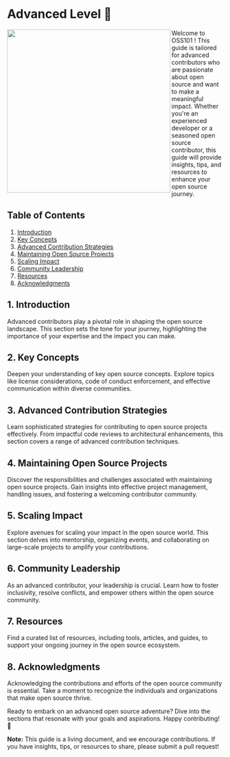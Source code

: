 # Advanced Level 🚀

<img align="left" width="380" src="https://github.com/NebulaTris/oss101/assets/94922914/cdafcc3f-9447-4c9e-a593-796013548bb2">

Welcome to OSS101 ! This guide is tailored for advanced contributors who are passionate about open source and want to make a meaningful impact. Whether you're an experienced developer or a seasoned open source contributor, this guide will provide insights, tips, and resources to enhance your open source journey.

## Table of Contents

1. [Introduction](#introduction)
2. [Key Concepts](#key-concepts)
3. [Advanced Contribution Strategies](#advanced-contribution-strategies)
4. [Maintaining Open Source Projects](#maintaining-open-source-projects)
5. [Scaling Impact](#scaling-impact)
6. [Community Leadership](#community-leadership)
7. [Resources](#resources)
8. [Acknowledgments](#acknowledgments)

## 1. Introduction

Advanced contributors play a pivotal role in shaping the open source landscape. This section sets the tone for your journey, highlighting the importance of your expertise and the impact you can make.

## 2. Key Concepts

Deepen your understanding of key open source concepts. Explore topics like license considerations, code of conduct enforcement, and effective communication within diverse communities.

## 3. Advanced Contribution Strategies

Learn sophisticated strategies for contributing to open source projects effectively. From impactful code reviews to architectural enhancements, this section covers a range of advanced contribution techniques.

## 4. Maintaining Open Source Projects

Discover the responsibilities and challenges associated with maintaining open source projects. Gain insights into effective project management, handling issues, and fostering a welcoming contributor community.

## 5. Scaling Impact

Explore avenues for scaling your impact in the open source world. This section delves into mentorship, organizing events, and collaborating on large-scale projects to amplify your contributions.

## 6. Community Leadership

As an advanced contributor, your leadership is crucial. Learn how to foster inclusivity, resolve conflicts, and empower others within the open source community.

## 7. Resources

Find a curated list of resources, including tools, articles, and guides, to support your ongoing journey in the open source ecosystem.

## 8. Acknowledgments

Acknowledging the contributions and efforts of the open source community is essential. Take a moment to recognize the individuals and organizations that make open source thrive.

Ready to embark on an advanced open source adventure? Dive into the sections that resonate with your goals and aspirations. Happy contributing! 🌟

**Note:** This guide is a living document, and we encourage contributions. If you have insights, tips, or resources to share, please submit a pull request!
